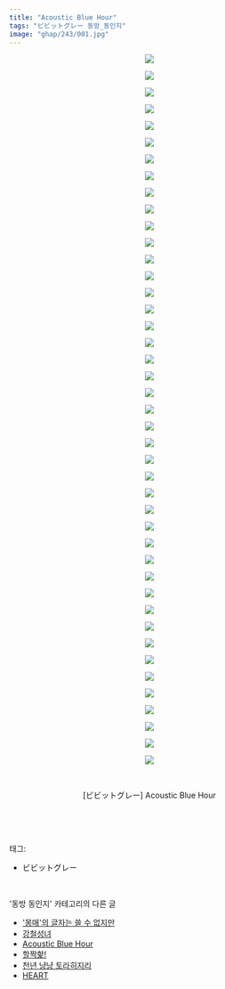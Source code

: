 ```yaml
---
title: "Acoustic Blue Hour"
tags: "ビビットグレー 동방_동인지"
image: "ghap/243/001.jpg"
---
```

<div class="article">
<p style="text-align: center; clear: none; float: none;"><img src="{{ site.nasurl }}/ghap/243/001.jpg"/></p>
<p style="text-align: center; clear: none; float: none;"><img src="{{ site.nasurl }}/ghap/243/002.jpg"/></p>
<p style="text-align: center; clear: none; float: none;"><img src="{{ site.nasurl }}/ghap/243/003.jpg"/></p>
<p style="text-align: center; clear: none; float: none;"><img src="{{ site.nasurl }}/ghap/243/004.jpg"/></p>
<p style="text-align: center; clear: none; float: none;"><img src="{{ site.nasurl }}/ghap/243/005.jpg"/></p>
<p style="text-align: center; clear: none; float: none;"><img src="{{ site.nasurl }}/ghap/243/006.jpg"/></p>
<p style="text-align: center; clear: none; float: none;"><img src="{{ site.nasurl }}/ghap/243/007.jpg"/></p>
<p style="text-align: center; clear: none; float: none;"><img src="{{ site.nasurl }}/ghap/243/008.jpg"/></p>
<p style="text-align: center; clear: none; float: none;"><img src="{{ site.nasurl }}/ghap/243/009.jpg"/></p>
<p style="text-align: center; clear: none; float: none;"><img src="{{ site.nasurl }}/ghap/243/010.jpg"/></p>
<p style="text-align: center; clear: none; float: none;"><img src="{{ site.nasurl }}/ghap/243/011.jpg"/></p>
<p style="text-align: center; clear: none; float: none;"><img src="{{ site.nasurl }}/ghap/243/012.jpg"/></p>
<p style="text-align: center; clear: none; float: none;"><img src="{{ site.nasurl }}/ghap/243/013.jpg"/></p>
<p style="text-align: center; clear: none; float: none;"><img src="{{ site.nasurl }}/ghap/243/014.jpg"/></p>
<p style="text-align: center; clear: none; float: none;"><img src="{{ site.nasurl }}/ghap/243/015.jpg"/></p>
<p style="text-align: center; clear: none; float: none;"><img src="{{ site.nasurl }}/ghap/243/016.jpg"/></p>
<p style="text-align: center; clear: none; float: none;"><img src="{{ site.nasurl }}/ghap/243/017.jpg"/></p>
<p style="text-align: center; clear: none; float: none;"><img src="{{ site.nasurl }}/ghap/243/018.jpg"/></p>
<p style="text-align: center; clear: none; float: none;"><img src="{{ site.nasurl }}/ghap/243/019.jpg"/></p>
<p style="text-align: center; clear: none; float: none;"><img src="{{ site.nasurl }}/ghap/243/020.jpg"/></p>
<p style="text-align: center; clear: none; float: none;"><img src="{{ site.nasurl }}/ghap/243/021.jpg"/></p>
<p style="text-align: center; clear: none; float: none;"><img src="{{ site.nasurl }}/ghap/243/022.jpg"/></p>
<p style="text-align: center; clear: none; float: none;"><img src="{{ site.nasurl }}/ghap/243/023.jpg"/></p>
<p style="text-align: center; clear: none; float: none;"><img src="{{ site.nasurl }}/ghap/243/024.jpg"/></p>
<p style="text-align: center; clear: none; float: none;"><img src="{{ site.nasurl }}/ghap/243/025.jpg"/></p>
<p style="text-align: center; clear: none; float: none;"><img src="{{ site.nasurl }}/ghap/243/026.jpg"/></p>
<p style="text-align: center; clear: none; float: none;"><img src="{{ site.nasurl }}/ghap/243/027.jpg"/></p>
<p style="text-align: center; clear: none; float: none;"><img src="{{ site.nasurl }}/ghap/243/028.jpg"/></p>
<p style="text-align: center; clear: none; float: none;"><img src="{{ site.nasurl }}/ghap/243/029.jpg"/></p>
<p style="text-align: center; clear: none; float: none;"><img src="{{ site.nasurl }}/ghap/243/030.jpg"/></p>
<p style="text-align: center; clear: none; float: none;"><img src="{{ site.nasurl }}/ghap/243/031.jpg"/></p>
<p style="text-align: center; clear: none; float: none;"><img src="{{ site.nasurl }}/ghap/243/032.jpg"/></p>
<p style="text-align: center; clear: none; float: none;"><img src="{{ site.nasurl }}/ghap/243/033.jpg"/></p>
<p style="text-align: center; clear: none; float: none;"><img src="{{ site.nasurl }}/ghap/243/034.jpg"/></p>
<p style="text-align: center; clear: none; float: none;"><img src="{{ site.nasurl }}/ghap/243/035.jpg"/></p>
<p style="text-align: center; clear: none; float: none;"><img src="{{ site.nasurl }}/ghap/243/036.jpg"/></p>
<p style="text-align: center; clear: none; float: none;"><img src="{{ site.nasurl }}/ghap/243/037.jpg"/></p>
<p style="text-align: center; clear: none; float: none;"><img src="{{ site.nasurl }}/ghap/243/038.jpg"/></p>
<p style="text-align: center; clear: none; float: none;"><img src="{{ site.nasurl }}/ghap/243/039.jpg"/></p>
<p style="text-align: center; clear: none; float: none;"><img src="{{ site.nasurl }}/ghap/243/040.jpg"/></p>
<p style="text-align: center; clear: none; float: none;"><img src="{{ site.nasurl }}/ghap/243/041.jpg"/></p>
<p style="text-align: center; clear: none; float: none;"><img src="{{ site.nasurl }}/ghap/243/042.jpg"/></p>
<p style="text-align: center; clear: none; float: none;"><img src="{{ site.nasurl }}/ghap/243/043.jpg"/></p>
<p style="text-align: center; clear: none; float: none;"><br/></p>
<p style="text-align: center; clear: none; float: none;">[ビビットグレー] Acoustic Blue Hour</p>
<p><br/></p>
</div><br/>
<div class="tagTrail">
<p>태그: </p>
<ul>
<li>ビビットグレー</li>
</ul>
</div><br/>
<div class="another">
<p>'동방 동인지' 카테고리의 다른 글</p>
<ul>
<li><a href="/2016-06-19-ghap_245">'몽매'의 글자는 쓸 수 없지만</a></li>
<li><a href="/2016-06-19-ghap_244">강철성녀</a></li>
<li><a href="/2016-06-19-ghap_243">Acoustic Blue Hour</a></li>
<li><a href="/2016-06-19-ghap_242">할짝핥!</a></li>
<li><a href="/2016-06-19-ghap_241">천년 냥냥 토라히지리</a></li>
<li><a href="/2016-06-19-ghap_240">HEART</a></li>
</ul>
</div><br/>
<div class="cb_module cb_fluid">
<div class="cb_wrt cb_profile">
</div><!-- commentList close -->
</div><br/>
